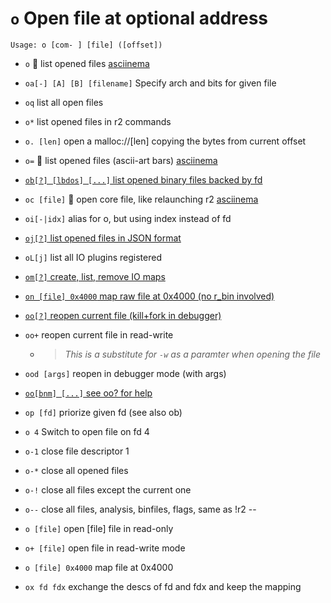 <!-- TITLE: o -->

#  `o` Open file at optional address


```
Usage: o [com- ] [file] ([offset])
```


- `o` 🚀 list opened files [asciinema](https://asciinema.org/a/XAlBcowKXudg4lI7E5Dr0rfD8)
- `oa[-] [A] [B] [filename]` Specify arch and bits for given file
- `oq` list all open files
- `o*` list opened files in r2 commands
- `o. [len]` open a malloc://[len] copying the bytes from current offset
- `o=` 🚀 list opened files (ascii-art bars) [asciinema](https://asciinema.org/a/Cq5s8dAZiEa9s636trnuFMR5j)

- [ `ob[?] [lbdos] [...]` list opened binary files backed by fd](/options/o/ob)

- `oc [file]` 🚀 open core file, like relaunching r2 [asciinema](https://asciinema.org/a/zSNftbFNgzX6h4sU3TlijkSxf)
- `oi[-|idx]` alias for o, but using index instead of fd

- [ `oj[?]` list opened files in JSON format](/options/o/oj)

- `oL[j]` list all IO plugins registered

- [ `om[?]` create, list, remove IO maps](/options/o/om)

- [`on [file] 0x4000` map raw file at 0x4000 (no r_bin involved)](/options/o/on)

- [ `oo[?]` reopen current file (kill+fork in debugger)](/options/o/oo_question)

- `oo+` reopen current file in read-write
  - > _This is a substitute for `-w` as a paramter when opening the file_
- `ood [args]` reopen in debugger mode (with args)

- [ `oo[bnm] [...]` see oo? for help](/options/o/oo)

- `op [fd]` priorize given fd (see also ob)
- `o 4` Switch to open file on fd 4
- `o-1` close file descriptor 1
- `o-*` close all opened files
- `o-!` close all files except the current one
- `o--` close all files, analysis, binfiles, flags, same as !r2 --
- `o [file]` open [file] file in read-only
- `o+ [file]` open file in read-write mode
- `o [file] 0x4000` map file at 0x4000
- `ox fd fdx` exchange the descs of fd and fdx and keep the mapping

<p hidden>oa oq o=ob oc oi oj oL om on oo oo+ ood op ox o-!</p>